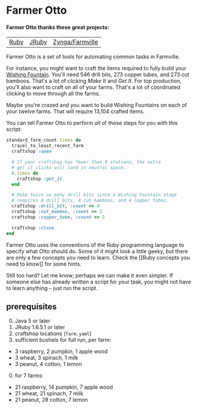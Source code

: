 Farmer Otto
===

#### Farmer Otto thanks these great projects:
<table>
  <tr>
    <td>
      <a href="http://www.ruby-lang.org/en/">
        Ruby
      </a>
    </td>
    <td>
      <a href="http://jruby.org/">JRuby
      </a>
    </td>
    <td>
      <a href="http://company.zynga.com/games/farmville">
        Zynga/Farmville
      </a>
    </td>
  </tr>
</table>

Farmer Otto is a set of tools for automating common tasks in Farmville.

For instance, you might want to craft the items required to fully build your
[Wishing Fountain](http://farmville.wikia.com/wiki/Wishing_Fountain).
You'll need 546 drill bits, 273 copper tubes, and 273 cut bamboos. That's a lot of clicking *Make It* and *Get It*. For top production, you'll also want to craft on all of your farms. That's a lot of coordinated clicking to move through all the farms.

Maybe you're crazed and you want to build Wishing Fountains on each of your
twelve farms. That will require 13,104 crafted items.

You can tell Farmer Otto to perform *all* of those steps for you with this script:

```ruby
standard_farm_count.times do
  travel_to_least_recent_farm
  craftshop :open

  # If your craftshop has fewer than 8 stations, the extra
  # get_it clicks will land in neutral space.
  8.times do
    craftshop :get_it
  end

  # Make twice as many drill bits since a Wishing Fountain stage
  # requires 8 drill bits, 4 cut bamboos, and 4 copper tubes.
  craftshop :drill_bit, :count => 4
  craftshop :cut_bamboo, :count => 2
  craftshop :copper_tube, :count => 2

  craftshop :close
end
```

Farmer Otto uses the conventions of the Ruby programming language to specify
what Otto should do. Some of it might look a little geeky, but there are only
a few concepts you need to learn. Check the
[[Ruby concepts you need to know]]
for some hints.

Still too hard? Let me know; perhaps we can make it even simpler.  If someone
else has already written a script for your task, you might not have to learn
anything – just run the script.

## prerequisites

0. Java 5 or later
0. JRuby 1.6.5.1 or later
0. craftshop locations (`farm.yaml`)
0. sufficient bushels for full run, per farm:
  * 3 raspberry, 2 pumpkin, 1 apple wood
  * 3 wheat, 3 spinach, 1 milk
  * 3 peanut, 4 cotton, 1 lemon
0. for 7 farms:
  * 21 raspberry, 14 pumpkin, 7 apple wood
  * 21 wheat, 21 spinach, 7 milk
  * 21 peanut, 28 cotton, 7 lemon

